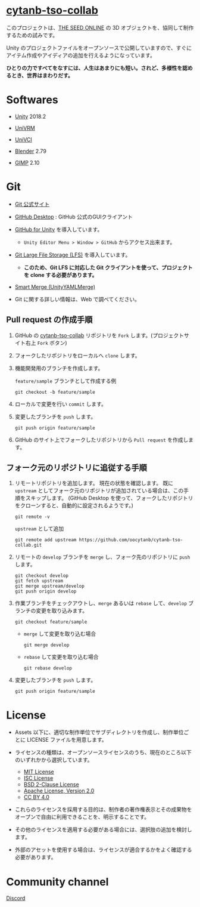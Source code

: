 # [cytanb-tso-collab](https://github.com/oocytanb/cytanb-tso-collab)

このプロジェクトは、[THE SEED ONLINE](https://seed.online/) の 3D オブジェクトを、協同して制作するための試みです。

Unity のプロジェクトファイルをオープンソースで公開していますので、すぐにアイテム作成やアイディアの追加を行えるようになっています。

**ひとりの力ですべてをなすには、人生はあまりにも短い。されど、多様性を認めるとき、世界はまわりだす。**

# Softwares

- [Unity](https://unity3d.com/) 2018.2

- [UniVRM](https://github.com/dwango/UniVRM)

- [UniVCI](https://github.com/virtual-cast/VCI)

- [Blender](https://www.blender.org/) 2.79

- [GIMP](https://www.gimp.org/) 2.10

# Git

- [Git 公式サイト](https://git-scm.com/)

- [GitHub Desktop](https://desktop.github.com/) : GitHub 公式のGUIクライアント

- [GitHub for Unity](https://unity.github.com/) を導入しています。
    - `Unity Editor Menu > Window > GitHub` からアクセス出来ます。

- [Git Large File Storage (LFS)](https://git-lfs.github.com/) を導入しています。
    - **このため、Git LFS に対応した Git クライアントを使って、プロジェクトを clone する必要があります。**

- [Smart Merge (UnityYAMLMerge)](https://docs.unity3d.com/ja/2018.2/Manual/SmartMerge.html)

- Git に関する詳しい情報は、Web で調べてください。

## Pull request の作成手順
1. GitHub の [cytanb-tso-collab](https://github.com/oocytanb/cytanb-tso-collab.git) リポジトリを `Fork` します。(プロジェクトサイト右上 `Fork` ボタン)

1. フォークしたリポジトリをローカルへ `clone` します。

1. 機能開発用のブランチを作成します。

    `feature/sample` ブランチとして作成する例
    ```
    git checkout -b feature/sample
    ```

1. ローカルで変更を行い `commit` します。

1. 変更したブランチを `push` します。
    ```
    git push origin feature/sample
    ```

1. GitHub のサイト上でフォークしたリポジトリから `Pull request` を作成します。


## フォーク元のリポジトリに追従する手順

1. リモートリポジトリを追加します。
    現在の状態を確認します。
    既に `upstream` としてフォーク元のリポジトリが追加されている場合は、この手順をスキップします。
    (GitHub Desktop を使って、フォークしたリポジトリをクローンすると、自動的に設定されるようです。)
    ```
    git remote -v
    ```

    `upstream` として追加
    ```
    git remote add upstream https://github.com/oocytanb/cytanb-tso-collab.git
    ```

1. リモートの `develop` ブランチを `merge` し、フォーク先のリポジトリに `push` します。
    ```
    git checkout develop
    git fetch upstream
    git merge upstream/develop
    git push origin develop
    ```

1. 作業ブランチをチェックアウトし、`merge` あるいは `rebase` して、`develop` ブランチの変更を取り込みます。
    ```
    git checkout feature/sample
    ```

    - `merge` して変更を取り込む場合
        ```
        git merge develop
        ```

    - `rebase` して変更を取り込む場合
        ```
        git rebase develop
        ```

1. 変更したブランチを `push` します。
    ```
    git push origin feature/sample
    ```

# License
- Assets 以下に、適切な制作単位でサブディレクトリを作成し、制作単位ごとに LICENSE ファイルを用意します。

- ライセンスの種類は、オープンソースライセンスのうち、現在のところ以下のいずれかから選択しています。
    - [MIT License](https://opensource.org/licenses/MIT)
    - [ISC License](https://opensource.org/licenses/ISC)
    - [BSD 2-Clause License](https://opensource.org/licenses/BSD-2-Clause)
    - [Apache License, Version 2.0](https://opensource.org/licenses/Apache-2.0)
    - [CC BY 4.0](https://creativecommons.org/licenses/by/4.0/)

- これらのライセンスを採用する目的は、制作者の著作権表示とその成果物をオープンで自由に利用できることを、明示することです。

- その他のライセンスを適用する必要がある場合には、選択肢の追加を検討します。

- 外部のアセットを使用する場合は、ライセンスが適合するかをよく確認する必要があります。

# Community channel
[Discord](https://discord.gg/FwFjw5n)
